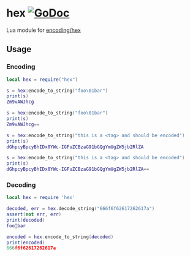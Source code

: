 # hex [![GoDoc](https://godoc.org/github.com/vadv/gopher-lua-libs/hex?status.svg)](https://godoc.org/github.com/vadv/gopher-lua-libs/hex)

Lua module for [encoding/hex](https://pkg.go.dev/encoding/hex)

## Usage

### Encoding

```lua
local hex = require("hex")

s = hex:encode_to_string("foo\01bar")
print(s)
Zm9vAWJhcg

s = hex:encode_to_string("foo\01bar")
print(s)
Zm9vAWJhcg==

s = hex:encode_to_string("this is a <tag> and should be encoded")
print(s)
dGhpcyBpcyBhIDx0YWc-IGFuZCBzaG91bGQgYmUgZW5jb2RlZA

s = hex:encode_to_string("this is a <tag> and should be encoded")
print(s)
dGhpcyBpcyBhIDx0YWc-IGFuZCBzaG91bGQgYmUgZW5jb2RlZA==

```

### Decoding

```lua
local hex = require 'hex'

decoded, err = hex.decode_string("666f6f62617262617a")
assert(not err, err)
print(decoded)
foobar

encoded = hex.encode_to_string(decoded)
print(encoded)
666f6f62617262617a
```

